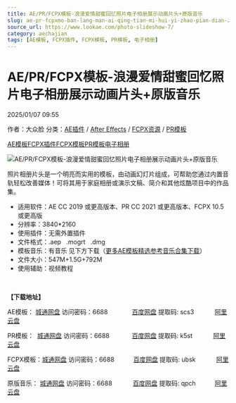```yaml
---
title: AE/PR/FCPX模板-浪漫爱情甜蜜回忆照片电子相册展示动画片头+原版音乐
slug: ae-pr-fcpxmo-ban-lang-man-ai-qing-tian-mi-hui-yi-zhao-pian-dian-zi-xiang-ce-zhan-shi-dong-hua-pian-tou-yuan-ban-yin-le
source_url: https://www.lookae.com/photo-slideshow-7/
category: aechajian
tags: [AE模板, FCPX插件, FCPX模板, PR模板, 电子相册]
---
```

# AE/PR/FCPX模板-浪漫爱情甜蜜回忆照片电子相册展示动画片头+原版音乐

2025/01/07 09:55

作者：大众脸
分类：[AE插件](https://www.lookae.com/after-effects/aechajian/) / [After Effects](https://www.lookae.com/after-effects/) / [FCPX资源](https://www.lookae.com/fcpx/) / [PR模板](https://www.lookae.com/prmoban/)

[AE模板](https://www.lookae.com/tag/ae%e6%a8%a1%e6%9d%bf/)[FCPX插件](https://www.lookae.com/tag/fcpx%e6%8f%92%e4%bb%b6/)[FCPX模板](https://www.lookae.com/tag/fcpx%e6%a8%a1%e6%9d%bf/)[PR模板](https://www.lookae.com/tag/pr%e6%a8%a1%e6%9d%bf/)[电子相册](https://www.lookae.com/tag/%e7%94%b5%e5%ad%90%e7%9b%b8%e5%86%8c/)

![AE/PR/FCPX模板-浪漫爱情甜蜜回忆照片电子相册展示动画片头+原版音乐](https://www.lookae.com/wp-content/uploads/2025/01/35835734.jpg "AE/PR/FCPX模板-浪漫爱情甜蜜回忆照片电子相册展示动画片头+原版音乐-LookAE.com")

照片相册片头是一个明亮而实用的模板，由动画幻灯片组成，可帮助您通过内置音轨轻松改善媒体！可将其用于家庭相册或演示文稿、简介和其他炫酷项目中的作品集。

* 适用软件：AE CC 2019 或更高版本、PR CC 2021 或更高版本、FCPX 10.5或更高版
* 分辨率：3840\*2160
* 使用插件：无需外置插件
* 文件格式：.aep   .mogrt   .dmg
* 模板音乐：有音乐 见下方下载（[更多AE模板精选参考音乐合集下载](https://item.taobao.com/item.htm?spm=a1z10.1.w4004-2793089344.4.MUvxbV&id=37289930486)）
* 文件大小：547M+1.5G+792M
* 使用辅助：视频教程

[﻿﻿﻿](http://cloud.video.taobao.com/play/u/null/p/1/e/6/t/1/502821125508.mp4)

**【下载地址】**

AE模板： [城通网盘](https://url70.ctfile.com/f/2827370-1444671881-c0e8cc?p=4431) 访问密码：6688              [百度网盘](https://pan.baidu.com/s/10S3r-95n2bKvDpcm2aUw1Q?pwd=scs3) 提取码: scs3            [阿里云盘](https://www.alipan.com/s/PpJcgQyK6FS)

PR模板：  [城通网盘](https://url70.ctfile.com/f/2827370-1444672745-e457ee?p=4431) 访问密码：6688             [百度网盘](https://pan.baidu.com/s/1ZwjyURTxXliLx983GakR-g?pwd=k5st) 提取码: k5st            [阿里云盘](https://www.alipan.com/s/7dcgAftZq8u)

FCPX模板：[城通网盘](https://url70.ctfile.com/f/2827370-1444679663-27f827?p=4431) 访问密码：6688           [百度网盘](https://pan.baidu.com/s/1SZGX7jY_RbqCIKA-EfjRdg?pwd=ubsk) 提取码: ubsk            [阿里云盘](https://www.alipan.com/s/csZty9YLuV2)

原版音乐： [城通网盘](https://url70.ctfile.com/f/2827370-1444680278-9a452a?p=4431) 访问密码：6688            [百度网盘](https://pan.baidu.com/s/1b_ghJULQ7JqMMsrH3cg3WQ?pwd=qpch) 提取码: qpch           [阿里云盘](https://www.alipan.com/s/AueFKLVu4im)
